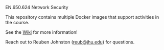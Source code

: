 EN.650.624 Network Security 

This repository contains multiple Docker images that support activities in the course.

See the [Wiki](https://github.com/jhu-information-security-institute/NwSec/wiki) for more information!

Reach out to Reuben Johnston (reub@jhu.edu) for questions.
